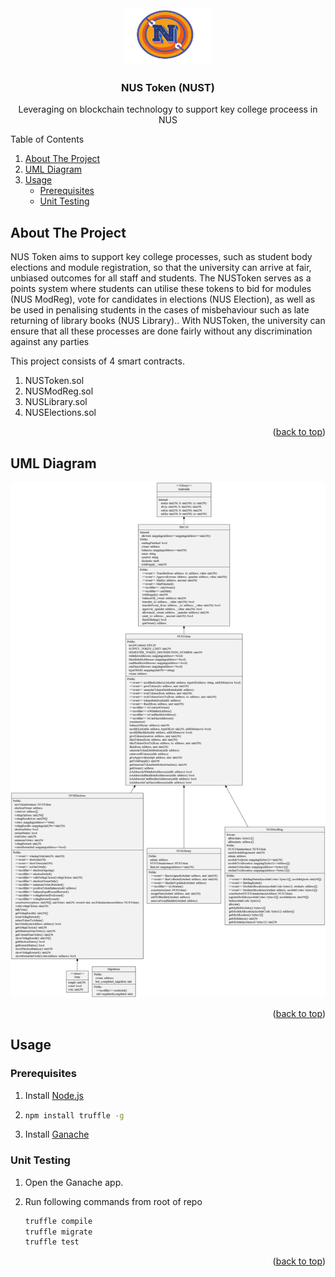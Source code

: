 <div id="top"></div>

<br />
<div align="center">
    <img src="./NUSToken_logo.png" alt="Logo" width="140" height="90">


<h3 align="center">NUS Token (NUST)</h3>

  <p align="center">
    Leveraging on blockchain technology to support key college proceess in NUS
  </p>
</div>

Table of Contents
  <ol>
    <li>
      <a href="#about-the-project">About The Project</a>
    </li>
    <li>
      <a href="#uml-diagram">UML Diagram</a>
    </li>
    <li>
    <a href="#usage">Usage</a>
        <ul>
            <li><a href="#prerequisites">Prerequisites</a></li>
            <li><a href="#unit-testing">Unit Testing</a></li>
        </ul>
    </li>
  </ol>

## About The Project

NUS Token aims to support key college processes, such as student body elections and module registration, so that the university can arrive at fair, unbiased outcomes for all staff and students. The NUSToken serves as a points system where students can utilise these tokens to bid for modules (NUS ModReg), vote for candidates in elections (NUS Election), as well as be used in penalising students in the cases of misbehaviour such as late returning of library books (NUS Library).. With NUSToken, the university can ensure that all these processes are done fairly without any discrimination against any parties

This project consists of 4 smart contracts.
1. NUSToken.sol
2. NUSModReg.sol
3. NUSLibrary.sol
4. NUSElections.sol

<p align="right">(<a href="#top">back to top</a>)</p>

## UML Diagram 

![uml](./contracts/contracts.png)


<p align="right">(<a href="#top">back to top</a>)</p>


## Usage

### Prerequisites

1. Install [Node.js](https://nodejs.org/en/download/)
2. 
    ```sh
    npm install truffle -g
    ```
3. Install [Ganache](https://trufflesuite.com/ganache/)

### Unit Testing
1. Open the Ganache app. 

2.  Run following commands from root of repo
    ```sh
    truffle compile 
    truffle migrate 
    truffle test 
    ```

<p align="right">(<a href="#top">back to top</a>)</p>


